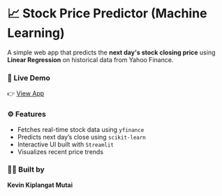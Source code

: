 # 📈 Stock Price Predictor (Machine Learning)

A simple web app that predicts the **next day's stock closing price** using **Linear Regression** on historical data from Yahoo Finance.

### 🚀 Live Demo
👉 [View App](https://stock-prediction-ml-kevin.streamlit.app)

### ⚙️ Features
- Fetches real-time stock data using `yfinance`
- Predicts next day’s close using `scikit-learn`
- Interactive UI built with `Streamlit`
- Visualizes recent price trends

### 👨‍💻 Built by
**Kevin Kiplangat Mutai**
